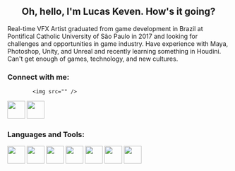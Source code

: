 <h2 align="center">
  Oh, hello, I'm Lucas Keven. How's it going?
</h1>

<p>Real-time VFX Artist graduated from game development in Brazil at Pontifical Catholic University of São Paulo in 2017 and looking for challenges and opportunities in game industry. Have experience with Maya, Photoshop, Unity, and Unreal and recently learning something in Houdini. Can't get enough of games, technology, and new cultures.
</p>

### Connect with me:

            <img src="" />
          


<div>
  
<a href="https://twitter.com/Lucas_Keven_VFX" target="_blank"><img src="https://cdn.jsdelivr.net/gh/devicons/devicon/icons/twitter/twitter-original.svg" width="40" height="40" target="_blank"></a>
<a href="https://twitter.com/Lucas_Keven_VFX" target="_blank"><img src="https://cdn.jsdelivr.net/gh/devicons/devicon/icons/twitter/twitter-original.svg" width="40" height="40" target="_blank"></a>
  
  
</div>

### Languages and Tools:
<img src="https://cdn.jsdelivr.net/gh/devicons/devicon/icons/photoshop/photoshop-plain.svg" width="40" height="40"/> <img src="https://cdn.jsdelivr.net/gh/devicons/devicon/icons/illustrator/illustrator-plain.svg" width="40" height="40"/> <img src="https://cdn.jsdelivr.net/gh/devicons/devicon/icons/aftereffects/aftereffects-original.svg" width="40" height="40"/> <img src="https://cdn.jsdelivr.net/gh/devicons/devicon/icons/premierepro/premierepro-plain.svg" width="40" height="40"/> <img src="https://cdn.jsdelivr.net/gh/devicons/devicon/icons/unity/unity-original.svg" width="40" height="40"/> <img src="https://cdn.jsdelivr.net/gh/devicons/devicon/icons/unrealengine/unrealengine-original.svg" width="40" height="40"/> <img src="https://cdn.jsdelivr.net/gh/devicons/devicon/icons/wordpress/wordpress-plain.svg" width="40" height="40"/>

